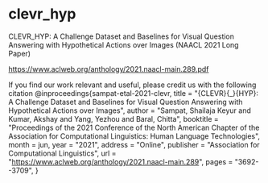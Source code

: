 # clevr_hyp
CLEVR_HYP: A Challenge Dataset and Baselines for Visual Question Answering with Hypothetical Actions over Images
(NAACL 2021 Long Paper)

https://www.aclweb.org/anthology/2021.naacl-main.289.pdf

If you find our work relevant and useful, please credit us with the following citation
@inproceedings{sampat-etal-2021-clevr,
    title = "{CLEVR}{\_}{HYP}: A Challenge Dataset and Baselines for Visual Question Answering with Hypothetical Actions over Images",
    author = "Sampat, Shailaja Keyur  and
      Kumar, Akshay  and
      Yang, Yezhou  and
      Baral, Chitta",
    booktitle = "Proceedings of the 2021 Conference of the North American Chapter of the Association for Computational Linguistics: Human Language Technologies",
    month = jun,
    year = "2021",
    address = "Online",
    publisher = "Association for Computational Linguistics",
    url = "https://www.aclweb.org/anthology/2021.naacl-main.289",
    pages = "3692--3709",
}

